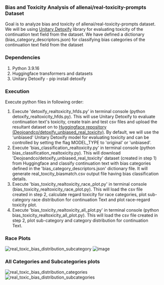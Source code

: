 ### Bias and Toxicity Analysis of allenai/real-toxicity-prompts Dataset
Goal is to analyze bias and toxicity of allenai/real-toxicity-prompts dataset. We will be using [Unitary Detoxify](https://github.com/unitaryai/detoxify) library for evaluating toxicity of the continuation text field from the dataset. We have defined a dictionary (bias_category_descriptors.json) for classifying bias categories of the continuation text field from the dataset



### Dependencies
1. Python 3.9.16
2. Huggingface transformers and datasets
3. Unitary Detoxify - pip install detoxify



### Execution
Execute python files in following order:
1. Execute 'detoxify_realtoxicity_hfds.py' in terminal console (python detoxify_realtoxicity_hfds.py). This will use Unitary Detoxify to evaluate continuation text's toxicity, create train and test csv files and upload the resultant dataset on to [Huggingface repository (Deojoandco/detoxify_unbiased_real_toxicity)]([https://huggingface.co/datasets/Deojoandco/detoxify_unbiased_hhrlhf_last_assistant](https://huggingface.co/datasets/Deojoandco/detoxify_unbiased_real_toxicity)). By default, we will use the 'unbiased' Unitary Detoxify model for evaluating toxicity and can be controlled by setting the flag MODEL_TYPE to 'original' or 'unbiased'.
2. Execute 'bias_classification_realtoxicity.py' in terminal console (python bias_classification_realtoxicity.py). This will download 'Deojoandco/detoxify_unbiased_real_toxicity' dataset (created in step 1) from Huggingface and classify continuation text with bias categories defined in the 'bias_category_descriptors.json' dictionary file. It will generate real_toxcity_biasmatch.csv output file having bias classification details.
3. Execute 'bias_toxicity_realtoxicity_race_plot.py' in terminal console (bias_toxicity_realtoxicity_race_plot.py). This will load the csv file created in step 2, calculate regard toxicity for race categories, plot sub-category race distribution for continuation Text and plot race-regard toxicity plot.
4. Execute 'bias_toxicity_realtoxicity_all_plot.py' in terminal console (python bias_toxicity_realtoxicity_all_plot.py). This will load the csv file created in step 2, plot sub-category and category distribution for continuation Text.



### Race Plots
![real_toxic_bias_distribution_subcategory](https://user-images.githubusercontent.com/50883840/227076247-b5e5b3f4-8267-48f0-b716-39d97aa72d02.jpg)
![image](https://user-images.githubusercontent.com/50883840/226848483-fefa51cf-7032-48ef-9bfe-5da3f080452d.png)

### All Categories and Subcategories plots
![real_toxic_bias_distribution_categories](https://user-images.githubusercontent.com/50883840/227074530-8a24cff8-e032-486b-9a0b-e74cb2b543c3.jpg)
![real_toxic_bias_distribution_subcategories](https://user-images.githubusercontent.com/50883840/227074542-8af58724-00bf-4dde-a02d-c166fc2cea4c.jpg)

